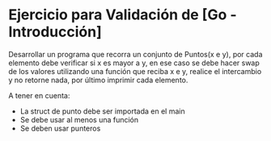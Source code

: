 # Ejercicio para Validación de [Go - Introducción]


Desarrollar un programa que recorra un conjunto de Puntos(x e y), por cada elemento debe verificar si x es mayor a y, en ese caso se debe hacer swap de los valores utilizando una función que reciba x e y, realice el intercambio y no retorne nada, por último imprimir cada elemento.

A tener en cuenta:
- La struct de punto debe ser importada en el main
- Se debe usar al menos una función
- Se deben usar punteros
